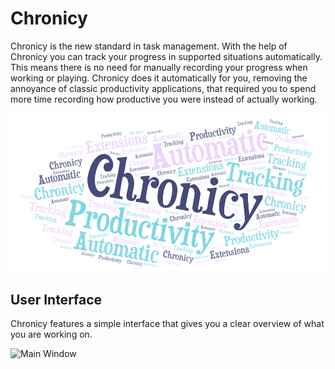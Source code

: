 # Chronicy

Chronicy is the new standard in task management. With the help of Chronicy you can track your progress in supported situations automatically. This means there is no need for manually recording your progress when working or playing. Chronicy does it automatically for you, removing the annoyance of classic productivity applications, that required you to spend more time recording how productive you were instead of actually working.

![Main Image](./Images/Main.png)

## User Interface
Chronicy features a simple interface that gives you a clear overview of what you are working on.

![Main Window](./Images/MainWindow.png)